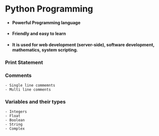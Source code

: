 # Python Programming
- #### Powerful Programming language
- #### Friendly and easy to learn
- #### It is used for web development (server-side), software development, mathematics, system scripting.

### Print Statement

### Comments
    - Single line commemnts
    - Multi line comments
### Variables and their types
    - Integers
    - Float
    - Boolean
    - String
    - Complex


